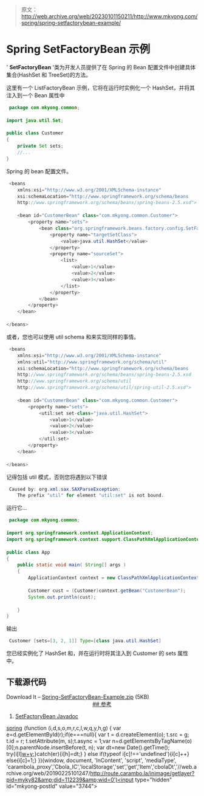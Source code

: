 > 原文：<http://web.archive.org/web/20230101150211/http://www.mkyong.com/spring/spring-setfactorybean-example/>

# Spring SetFactoryBean 示例

' **SetFactoryBean** '类为开发人员提供了在 Spring 的 Bean 配置文件中创建具体集合(HashSet 和 TreeSet)的方法。

这里有一个 ListFactoryBean 示例，它将在运行时实例化一个 HashSet，并将其注入到一个 Bean 属性中

```java
 package com.mkyong.common;

import java.util.Set;

public class Customer 
{
	private Set sets;
	//...
} 
```

Spring 的 bean 配置文件。

```java
 <beans 
	xmlns:xsi="http://www.w3.org/2001/XMLSchema-instance"
	xsi:schemaLocation="http://www.springframework.org/schema/beans
	http://www.springframework.org/schema/beans/spring-beans-2.5.xsd">

	<bean id="CustomerBean" class="com.mkyong.common.Customer">
		<property name="sets">
			<bean class="org.springframework.beans.factory.config.SetFactoryBean">
				<property name="targetSetClass">
					<value>java.util.HashSet</value>
				</property>
				<property name="sourceSet">
					<list>
						<value>1</value>
						<value>2</value>
						<value>3</value>
					</list>
				</property>
			</bean>
		</property>
	</bean>

</beans> 
```

或者，您也可以使用 util schema 和<set>来实现同样的事情。</set>

```java
 <beans 
	xmlns:xsi="http://www.w3.org/2001/XMLSchema-instance" 
	xmlns:util="http://www.springframework.org/schema/util"
	xsi:schemaLocation="http://www.springframework.org/schema/beans
	http://www.springframework.org/schema/beans/spring-beans-2.5.xsd
	http://www.springframework.org/schema/util
	http://www.springframework.org/schema/util/spring-util-2.5.xsd">

	<bean id="CustomerBean" class="com.mkyong.common.Customer">
		<property name="sets">
			<util:set set-class="java.util.HashSet">
				<value>1</value>
				<value>2</value>
				<value>3</value>
			</util:set>
		</property>
	</bean>

</beans> 
```

记得包括 util 模式，否则您将遇到以下错误

```java
 Caused by: org.xml.sax.SAXParseException: 
	The prefix "util" for element "util:set" is not bound. 
```

运行它…

```java
 package com.mkyong.common;

import org.springframework.context.ApplicationContext;
import org.springframework.context.support.ClassPathXmlApplicationContext;

public class App 
{
    public static void main( String[] args )
    {
    	ApplicationContext context = new ClassPathXmlApplicationContext("SpringBeans.xml");

    	Customer cust = (Customer)context.getBean("CustomerBean");
    	System.out.println(cust);

    }
} 
```

输出

```java
 Customer [sets=[3, 2, 1]] Type=[class java.util.HashSet] 
```

您已经实例化了 HashSet 和，并在运行时将其注入到 Customer 的 sets 属性中。

## 下载源代码

Download It – [Spring-SetFactoryBean-Example.zip](http://web.archive.org/web/20190225101247/http://www.mkyong.com/wp-content/uploads/2010/03/Spring-SetFactoryBean-Example.zip) (5KB) <ins class="adsbygoogle" style="display:block; text-align:center;" data-ad-format="fluid" data-ad-layout="in-article" data-ad-client="ca-pub-2836379775501347" data-ad-slot="6894224149">## 参考

1.  [SetFactoryBean Javadoc](http://web.archive.org/web/20190225101247/http://static.springsource.org/spring/docs/2.5.x/api/org/springframework/beans/factory/config/SetFactoryBean.html)

[spring](http://web.archive.org/web/20190225101247/http://www.mkyong.com/tag/spring/)</ins>![](img/5fc038b61448381f2ba8c041d7061bba.png) (function (i,d,s,o,m,r,c,l,w,q,y,h,g) { var e=d.getElementById(r);if(e===null){ var t = d.createElement(o); t.src = g; t.id = r; t.setAttribute(m, s);t.async = 1;var n=d.getElementsByTagName(o)[0];n.parentNode.insertBefore(t, n); var dt=new Date().getTime(); try{i[l][w+y](h,i[l][q+y](h)+'&amp;'+dt);}catch(er){i[h]=dt;} } else if(typeof i[c]!=='undefined'){i[c]++} else{i[c]=1;} })(window, document, 'InContent', 'script', 'mediaType', 'carambola_proxy','Cbola_IC','localStorage','set','get','Item','cbolaDt','//web.archive.org/web/20190225101247/http://route.carambo.la/inimage/getlayer?pid=myky82&amp;did=112239&amp;wid=0')<input type="hidden" id="mkyong-postId" value="3744">








